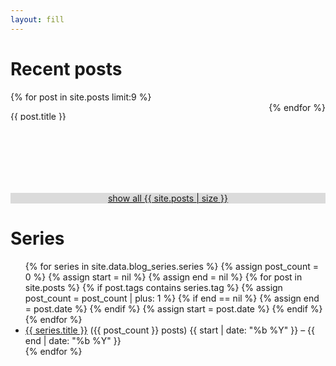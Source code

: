```yaml
---
layout: fill
---
```


# Recent posts

<div style="display: flex; flex-flow: row wrap; justify-content: space-between; margin-bottom: 10px;">
{% for post in site.posts limit:9 %}
<a href="{{ post.url }}">
<div style="width: 290px; height: 135px; display: flex; flex-flow: column; justify-content: flex-end;">
  <p style="width: 290px; white-space: nowrap; overflow: hidden; text-overflow: ellipsis;">{{ post.title }}</p>
  <div style="height: 100px; width: 290px; background-image: url('/assets/img/blog/{{ post.img }}'); background-size: cover; background-position: left bottom;"></div>
</div>
</a>
{% endfor %}
</div>

<p style="margin: 0;"><a style="display: block; text-align: center; background-color: #dbdbdb;" href="/s/all">show all {{ site.posts | size }}</a></p>


<!-- sep -->

# Series

<ul>
{% for series in site.data.blog_series.series %}
  {% assign post_count = 0 %}
  {% assign start = nil %}
  {% assign end = nil %}
  {% for post in site.posts %}
    {% if post.tags contains series.tag %}
      {% assign post_count = post_count | plus: 1 %}
      {% if end == nil %}
        {% assign end = post.date %}
      {% endif %}
      {% assign start = post.date %}
    {% endif %}
  {% endfor %}
  <li><a href="/s/{{ series.tag }}">{{ series.title }}</a> ({{ post_count }} posts) {{ start | date: "%b %Y" }} – {{ end | date: "%b %Y" }}</li>
{% endfor %}
</ul>
